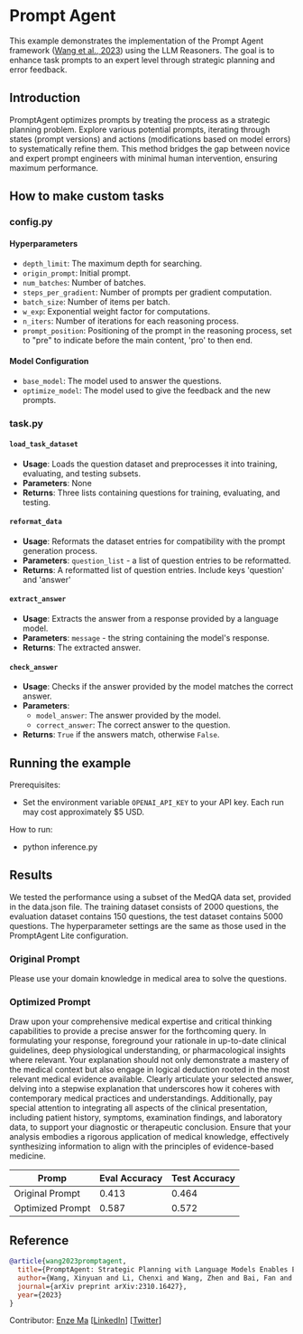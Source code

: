 # Prompt Agent

This example demonstrates the implementation of the Prompt Agent framework ([Wang et al., 2023](https://arxiv.org/abs/2310.16427)) using the LLM Reasoners. The goal is to enhance task prompts to an expert level through strategic planning and error feedback.


## Introduction

PromptAgent optimizes prompts by treating the process as a strategic planning problem. Explore various potential prompts, iterating through states (prompt versions) and actions (modifications based on model errors) to systematically refine them. This method bridges the gap between novice and expert prompt engineers with minimal human intervention, ensuring maximum performance.

## How to make custom tasks

### config.py
#### Hyperparameters
- `depth_limit`: The maximum depth for searching.
- `origin_prompt`: Initial prompt.
- `num_batches`: Number of batches.
- `steps_per_gradient`: Number of prompts per gradient computation.
- `batch_size`: Number of items per batch.
- `w_exp`: Exponential weight factor for computations.
- `n_iters`: Number of iterations for each reasoning process.
- `prompt_position`: Positioning of the prompt in the reasoning process, set to "pre" to indicate before the main content, 'pro' to then end.

#### Model Configuration
- `base_model`: The model used to answer the questions.
- `optimize_model`: The model used to give the feedback and the new prompts.

### task.py

#### `load_task_dataset`
- **Usage**: Loads the question dataset and preprocesses it into training, evaluating, and testing subsets.
- **Parameters**: None
- **Returns**: Three lists containing questions for training, evaluating, and testing.

#### `reformat_data`
- **Usage**: Reformats the dataset entries for compatibility with the prompt generation process.
- **Parameters**: `question_list` - a list of question entries to be reformatted.
- **Returns**: A reformatted list of question entries. Include keys 'question' and 'answer'

#### `extract_answer`
- **Usage**: Extracts the answer from a response provided by a language model.
- **Parameters**: `message` - the string containing the model's response.
- **Returns**: The extracted answer.

#### `check_answer`
- **Usage**: Checks if the answer provided by the model matches the correct answer.
- **Parameters**:
  - `model_answer`: The answer provided by the model.
  - `correct_answer`: The correct answer to the question.
- **Returns**: `True` if the answers match, otherwise `False`.

## Running the example

Prerequisites:
- Set the environment variable `OPENAI_API_KEY` to your API key. Each run may cost approximately $5 USD.

How to run:
- python inference.py


## Results

We tested the performance using a subset of the MedQA data set, provided in the data.json file. The training dataset consists of 2000 questions, the evaluation  dataset contains 150 questions, the test dataset contains 5000 questions. The hyperparameter settings are the same as those used in the PromptAgent Lite configuration.

### Original Prompt
Please use your domain knowledge in medical area to solve the questions.

### Optimized Prompt
Draw upon your comprehensive medical expertise and critical thinking capabilities to provide a precise answer for the forthcoming query. In formulating your response, foreground your rationale in up-to-date clinical guidelines, deep physiological understanding, or pharmacological insights where relevant. Your explanation should not only demonstrate a mastery of the medical context but also engage in logical deduction rooted in the most relevant medical evidence available. Clearly articulate your selected answer, delving into a stepwise explanation that underscores how it coheres with contemporary medical practices and understandings. Additionally, pay special attention to integrating all aspects of the clinical presentation, including patient history, symptoms, examination findings, and laboratory data, to support your diagnostic or therapeutic conclusion. Ensure that your analysis embodies a rigorous application of medical knowledge, effectively synthesizing information to align with the principles of evidence-based medicine.


|Promp|Eval Accuracy|Test Accuracy
|-|-|-|
|Original Prompt|0.413|0.464
|Optimized Prompt|0.587|0.572
 

## Reference
```bibtex
@article{wang2023promptagent,
  title={PromptAgent: Strategic Planning with Language Models Enables Expert-level Prompt Optimization},
  author={Wang, Xinyuan and Li, Chenxi and Wang, Zhen and Bai, Fan and Luo, Haotian and Zhang, Jiayou and Jojic, Nebojsa and Xing, Eric P and Hu, Zhiting},
  journal={arXiv preprint arXiv:2310.16427},
  year={2023}
}
```

Contributor: [Enze Ma](https://github.com/sora1998) [[LinkedIn](https://www.linkedin.com/in/enze-ma-a9a20a215)] [[Twitter](https://x.com/MaEnze98259)]
